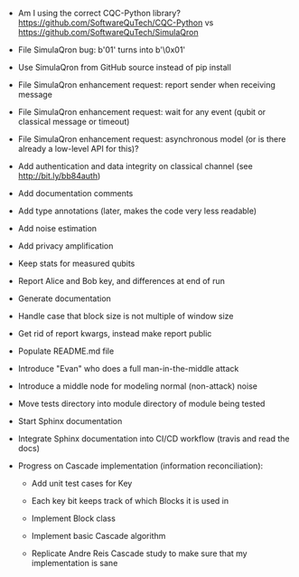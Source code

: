  * Am I using the correct CQC-Python library? https://github.com/SoftwareQuTech/CQC-Python vs https://github.com/SoftwareQuTech/SimulaQron

 * File SimulaQron bug: b'01' turns into b'\0x01'

 * Use SimulaQron from GitHub source instead of pip install

 * File SimulaQron enhancement request: report sender when receiving message

 * File SimulaQron enhancement request: wait for any event (qubit or classical message or timeout)

 * File SimulaQron enhancement request: asynchronous model (or is there already a low-level API for this)?

 * Add authentication and data integrity on classical channel (see http://bit.ly/bb84auth)

 * Add documentation comments

 * Add type annotations (later, makes the code very less readable)

 * Add noise estimation

 * Add privacy amplification

 * Keep stats for measured qubits

 * Report Alice and Bob key, and differences at end of run

 * Generate documentation

 * Handle case that block size is not multiple of window size

 * Get rid of report kwargs, instead make report public

 * Populate README.md file

 * Introduce "Evan" who does a full man-in-the-middle attack

 * Introduce a middle node for modeling normal (non-attack) noise

 * Move tests directory into module directory of module being tested

 * Start Sphinx documentation

 * Integrate Sphinx documentation into CI/CD workflow (travis and read the docs)

 * Progress on Cascade implementation (information reconciliation):

   * Add unit test cases for Key

   * Each key bit keeps track of which Blocks it is used in

   * Implement Block class

   * Implement basic Cascade algorithm

   * Replicate Andre Reis Cascade study to make sure that my implementation is sane
